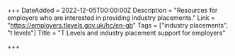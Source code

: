 +++
DateAdded = 2022-12-05T00:00:00Z
Description = "Resources for employers who are interested in providing industry placements."
Link = "https://employers.tlevels.gov.uk/hc/en-gb"
Tags = ["industry placements", "t levels"]
Title = "T Levels and industry placement support for employers"

+++
